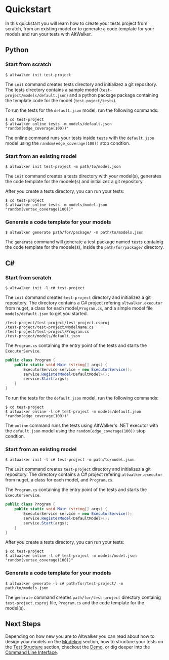 # Quickstart

In this quickstart you will learn how to create your tests project from scratch, from an existing model or to generate a code template for your models and run your tests with AltWalker.

## Python

### Start from scratch

```
$ altwalker init test-project
```

The `init` command creates tests directory and initializez a git repository. The tests directory contains a sample model (`test-project/models/default.json`) and a python package package containing the template code for the model (`test-poject/tests`).

To run the tests for the `default.json` model, run the following commands:

```
$ cd test-project
$ altwalker online tests -m models/default.json "random(edge_coverage(100))"
```

The online command runs your tests inside `tests` with the `default.json` model using the `random(edge_coverage(100))` stop condtion.

### Start from an existing model

```
$ altwalker init test-project -m path/to/model.json
```

The `init` command creates a tests directory with your model(s), generates the code template for the modele(s) and initializez a git repository.

After you create a tests directory, you can run your tests:

```
$ cd test-project
$ altwalker online tests -m models/model.json "random(vertex_coverage(100))"
```

### Generate a code template for your models

```
$ altwalker generate path/for/package/ -m path/to/models.json
```

The `generate` command will generate a test package named `tests` containig the code template for the modele(s), inside the `path/for/package/` directory.

## C#

### Start from scratch

```
$ altwalker init -l c# test-project
```

The `init` command creates `test-project` directory and initializez a git repository. The directory contains a C# project refering `altwalker.executor` from nuget, a class for each model,`Program.cs`, and a simple model file `models/default.json` to get you started.

```
/test-project/test-project/test-project.csproj
/test-project/test-project/ModelName.cs
/test-project/test-project/Program.cs
/test-project/models/default.json
```

The `Program.cs` containing the entry point of the tests and starts the `ExecutorService`.

```c#
public class Program {
    public static void Main (string[] args) {
        ExecutorService service = new ExecutorService();
        service.RegisterModel<DefaultModel>();
        service.Start(args);
    }
}
```

To run the tests for the `default.json` model, run the following commands:

```
$ cd test-project
$ altwalker online -l c# test-project -m models/default.json "random(edge_coverage(100))"
```

The `online` command runs the tests using AltWalker's .NET executor with the `default.json` model using the `random(edge_coverage(100))` stop condtion.

### Start from an existing model

```
$ altwalker init -l c# test-project -m path/to/model.json
```

The `init` command creates `test-project` directory and initializez a git repository. The directory contains a C# project refering `altwalker.executor` from nuget, a class for each model, and `Program.cs`.

The `Program.cs` containing the entry point of the tests and starts the `ExecutorService`.

```c#
public class Program {
    public static void Main (string[] args) {
        ExecutorService service = new ExecutorService();
        service.RegisterModel<DefaultModel>();
        service.Start(args);
    }
}
```

After you create a tests directory, you can run your tests:

```
$ cd test-project
$ altwalker online -l c# test-project -m models/model.json "random(vertex_coverage(100))"
```

### Generate a code template for your models

```
$ altwalker generate -l c# path/for/test-project/ -m path/to/models.json
```

The `generate` command creates `path/for/test-project` directory containig `test-project.csproj` file, `Program.cs` and the code template for the model(s).

## Next Steps

Depending on how new you are to Altwalker you can read about how to design your models on the [Modeling](./modeling) section, how to structure your tests on the
[Test Structure](./tests-structure) section, checkout the [Demo](./demo), or dig deeper into the [Command Line Interface](./cli).
